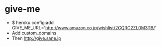 # give-me
- $ heroku config:add GIVE_ME_URL='http://www.amazon.co.jp/wishlist/2CQRC2ZL0M3TB/'
- Add custom_domains
- Then http://give.sane.jp
